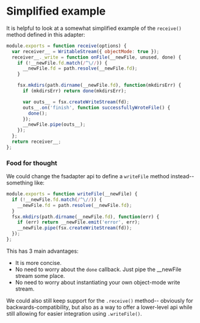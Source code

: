 # Simplified example

It is helpful to look at a somewhat simplified example of the `receive()` method defined in this adapter:

```js
module.exports = function receive(options) {
  var receiver__ = WritableStream({ objectMode: true });
  receiver__._write = function onFile(__newFile, unused, done) {
    if (!__newFile.fd.match(/^\//)) {
      __newFile.fd = path.resolve(__newFile.fd);
    }

    fsx.mkdirs(path.dirname(__newFile.fd), function(mkdirsErr) {
      if (mkdirsErr) return done(mkdirsErr);

      var outs__ = fsx.createWriteStream(fd);
      outs__.on('finish', function successfullyWroteFile() {
        done();
      });
      __newFile.pipe(outs__);
    });
  };
  return receiver__;
};
```


### Food for thought

We could change the fsadapter api to define a `writeFile` method instead-- something like:

```js
module.exports = function writeFile(__newFile) {
  if (!__newFile.fd.match(/^\//)) {
    __newFile.fd = path.resolve(__newFile.fd);
  }
  fsx.mkdirs(path.dirname(__newFile.fd), function(err) {
    if (err) return __newFile.emit('error', err);
    __newFile.pipe(fsx.createWriteStream(fd));
  });
};
```

This has 3 main advantages:

+ It is more concise.
+ No need to worry about the `done` callback.  Just pipe the __newFile stream some place.
+ No need to worry about instantiating your own object-mode write stream.

We could also still keep support for the `.receive()` method-- obviously for backwards-compatibility, but also as a way to offer a lower-level api while still allowing for easier integration using `.writeFile()`.

